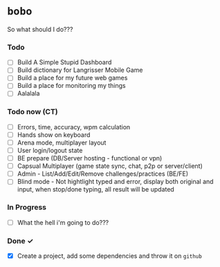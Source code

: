 # `bobo`

So what should I do???

### Todo

- [ ] Build A Simple Stupid Dashboard
- [ ] Build dictionary for Langrisser Mobile Game
- [ ] Build a place for my future web games
- [ ] Build a place for monitoring my things
- [ ] Aalalala

### Todo now (CT)

- [ ] Errors, time, accuracy, wpm calculation
- [ ] Hands show on keyboard
- [ ] Arena mode, multiplayer layout
- [ ] User login/logout state
- [ ] BE prepare (DB/Server hosting - functional or vpn)
- [ ] Capsual Multiplayer (game state sync, chat, p2p or server/client)
- [ ] Admin - List/Add/Edit/Remove challenges/practices (BE/FE)
- [ ] Blind mode - Not hightlight typed and error, display both original and input, when stop/done typing, all result will be updated

### In Progress

- [ ] What the hell i'm going to do???

### Done ✓

- [x] Create a project, add some dependencies and throw it on `github`
